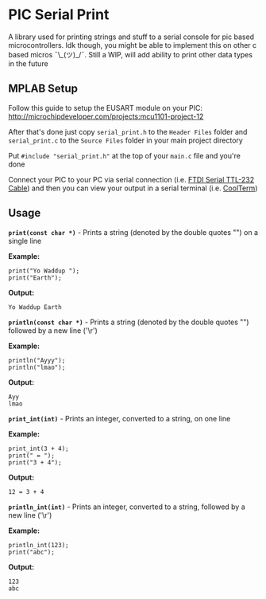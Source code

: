 #   PIC Serial Print 
A library used for printing strings and stuff to a serial console for pic based microcontrollers. Idk though, you might be able to implement this on other c based micros ¯\\\_(ツ)\_/¯. Still a WIP, will add ability to print other data types in the future

## MPLAB Setup
Follow this guide to setup the EUSART module on your PIC: http://microchipdeveloper.com/projects:mcu1101-project-12

After that's done just copy `serial_print.h` to the `Header Files` folder and `serial_print.c` to the `Source Files` folder in your main project directory

Put `#include "serial_print.h"` at the top of your `main.c` file and you're done

Connect your PIC to your PC via serial connection (i.e. [FTDI Serial TTL-232 Cable](https://www.amazon.com/Adafruit-Serial-TTL-232-Cable-ADA70/dp/B00SK8LK1W/ref=sr_1_3?s=industrial&ie=UTF8&qid=1522443964&sr=1-3&keywords=ftdi+serial+ttl-232+usb+cable)) and then you can view your output in a serial terminal (i.e. [CoolTerm](https://http://freeware.the-meiers.org/))

## Usage
**`print(const char *)`** - Prints a string (denoted by the double quotes "") on a single line

**Example:** 
```
print("Yo Waddup ");
print("Earth");
```

**Output:**
```
Yo Waddup Earth
```


**`println(const char *)`** - Prints a string (denoted by the double quotes "") followed by a new line ('\r')

**Example:** 
```
println("Ayyy"); 
println("lmao");
```

**Output:**
```
Ayy
lmao
```

**`print_int(int)`** - Prints an integer, converted to a string, on one line

**Example:** 
```
print_int(3 + 4); 
print(" = ");
print("3 + 4");
```

**Output:**
```
12 = 3 + 4
```

**`println_int(int)`** - Prints an integer, converted to a string, followed by a new line ('\r')

**Example:** 
```
println_int(123);
print("abc");
```

**Output:**
```
123
abc
```